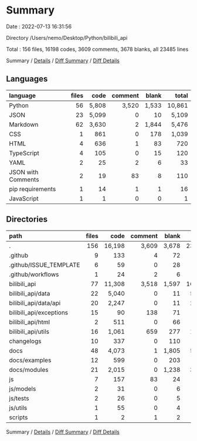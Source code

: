 # Summary

Date : 2022-07-13 16:31:56

Directory /Users/nemo/Desktop/Python/bilibili_api

Total : 156 files,  16198 codes, 3609 comments, 3678 blanks, all 23485 lines

Summary / [Details](details.md) / [Diff Summary](diff.md) / [Diff Details](diff-details.md)

## Languages
| language | files | code | comment | blank | total |
| :--- | ---: | ---: | ---: | ---: | ---: |
| Python | 56 | 5,808 | 3,520 | 1,533 | 10,861 |
| JSON | 23 | 5,099 | 0 | 10 | 5,109 |
| Markdown | 62 | 3,630 | 2 | 1,844 | 5,476 |
| CSS | 1 | 861 | 0 | 178 | 1,039 |
| HTML | 4 | 636 | 1 | 83 | 720 |
| TypeScript | 4 | 105 | 0 | 15 | 120 |
| YAML | 2 | 25 | 2 | 6 | 33 |
| JSON with Comments | 2 | 19 | 83 | 8 | 110 |
| pip requirements | 1 | 14 | 1 | 1 | 16 |
| JavaScript | 1 | 1 | 0 | 0 | 1 |

## Directories
| path | files | code | comment | blank | total |
| :--- | ---: | ---: | ---: | ---: | ---: |
| . | 156 | 16,198 | 3,609 | 3,678 | 23,485 |
| .github | 9 | 133 | 4 | 72 | 209 |
| .github/ISSUE_TEMPLATE | 6 | 59 | 0 | 28 | 87 |
| .github/workflows | 1 | 24 | 2 | 6 | 32 |
| bilibili_api | 77 | 11,308 | 3,518 | 1,597 | 16,423 |
| bilibili_api/data | 22 | 5,040 | 0 | 11 | 5,051 |
| bilibili_api/data/api | 20 | 2,247 | 0 | 11 | 2,258 |
| bilibili_api/exceptions | 15 | 90 | 138 | 71 | 299 |
| bilibili_api/html | 2 | 511 | 0 | 66 | 577 |
| bilibili_api/utils | 16 | 1,061 | 659 | 277 | 1,997 |
| changelogs | 10 | 337 | 0 | 110 | 447 |
| docs | 48 | 4,073 | 1 | 1,805 | 5,879 |
| docs/examples | 12 | 599 | 0 | 203 | 802 |
| docs/modules | 21 | 2,015 | 0 | 1,238 | 3,253 |
| js | 7 | 157 | 83 | 24 | 264 |
| js/models | 2 | 31 | 0 | 6 | 37 |
| js/tests | 2 | 26 | 0 | 5 | 31 |
| js/utils | 1 | 55 | 0 | 4 | 59 |
| scripts | 1 | 2 | 1 | 2 | 5 |

Summary / [Details](details.md) / [Diff Summary](diff.md) / [Diff Details](diff-details.md)